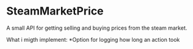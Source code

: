 # SteamMarketPrice
A small API for getting selling and buying prices from the steam market.



What i migth implement:
*Option for logging how long an action took

